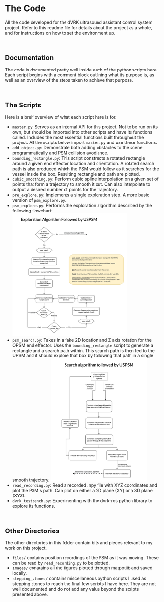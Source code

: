 # The Code
All the code developed for the dVRK ultrasound assistant control system project. Refer to this readme file for details about the project as a whole, and for instructions on how to set the environment up.

<br/>

## Documentation
The code is documented pretty well inside each of the python scripts here. Each script begins with a comment block outlining what its purpose is, as well as an overview of the steps taken to achieve that purpose.

<br/>

## The Scripts
Here is a breif overview of what each script here is for.
- `master.py`: Serves as an internal API for this project. Not to be run on its own, but should be imported into other scripts and have its functions called. Includes the most essential functions built throughout the project. All the scripts below import `master.py` and use these functions.
- `add_object.py`: Demonstrate both adding obstacles to the scene programmatically and PSM collision avodiance.
- `bounding_rectangle.py`: This script constructs a rotated rectangle around a given end effector location and orientation. A rotated search path is also produced which the PSM would follow as it searches for the vessel inside the box. Resulting rectangle and path are plotted.
- `cubic_smoothing.py`: Perform cubic spline interpolation on a given set of points that form a trajectory to smooth it out. Can also interpolate to output a desired number of points for the trajectory.
- `pre_explore.py`: Implements a single exploration step. A more basic version of `psm_explore.py`.
- `psm_explore.py`: Performs the exploration algorithm described by the following flowchart:
<img src="../diagrams/explorationAlgorithm.png"
     height=400/>
- `psm_search.py`: Takes in a fake 2D location and Z axis rotation for the OPSM end effector. Uses the `bounding_rectangle` script to generate a rectangle and a search path within. This search path is then fed to the UPSM and it should explore that box by following that path in a single smooth trajectory.
<img src="../diagrams/searchAlgorithm.png"
     height=400/>
- `read_recording.py`: Read a recorded .npy file with XYZ coordinates and plot the PSM's path. Can plot on either a 2D plane (XY) or a 3D plane (XYZ).
- `dvrk_testbench.py`: Experimenting with the dvrk-ros python library to explore its functions.

<br/>

## Other Directories

The other directories in this folder contain bits and pieces relevant to my work on this project.

- `files/` contains position recordings of the PSM as it was moving. These can be read by `read_recording.py` to be plotted.
- `images/` conatains all the figures plotted through matpotlib and saved locally.
- `stepping_stones/` contains miscellaneous python scripts I used as stepping stones to reach the final few scripts I have here. They are not well documented and do not add any value beyond the scripts presented above.